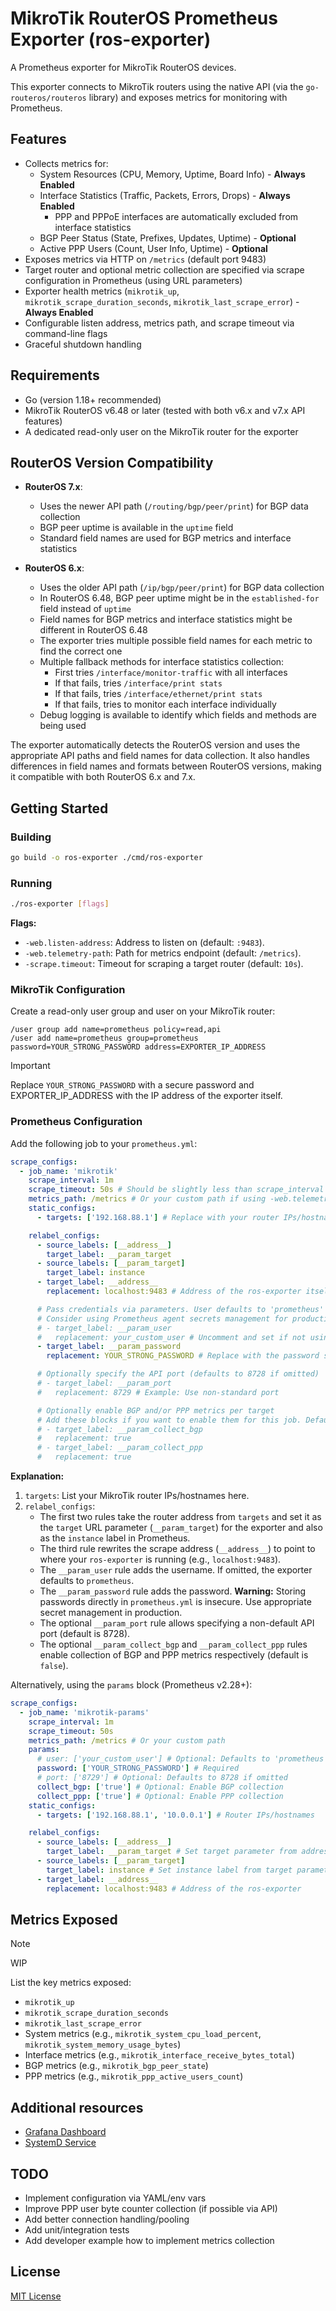 # MikroTik RouterOS Prometheus Exporter (ros-exporter)

A Prometheus exporter for MikroTik RouterOS devices.

This exporter connects to MikroTik routers using the native API (via the `go-routeros/routeros` library) and exposes metrics for monitoring with Prometheus.

## Features

- Collects metrics for:
  - System Resources (CPU, Memory, Uptime, Board Info) - **Always Enabled**
  - Interface Statistics (Traffic, Packets, Errors, Drops) - **Always Enabled**
    - PPP and PPPoE interfaces are automatically excluded from interface statistics
  - BGP Peer Status (State, Prefixes, Updates, Uptime) - **Optional**
  - Active PPP Users (Count, User Info, Uptime) - **Optional**
- Exposes metrics via HTTP on `/metrics` (default port 9483)
- Target router and optional metric collection are specified via scrape configuration in Prometheus (using URL parameters)
- Exporter health metrics (`mikrotik_up`, `mikrotik_scrape_duration_seconds`, `mikrotik_last_scrape_error`) - **Always Enabled**
- Configurable listen address, metrics path, and scrape timeout via command-line flags
- Graceful shutdown handling

## Requirements

- Go (version 1.18+ recommended)
- MikroTik RouterOS v6.48 or later (tested with both v6.x and v7.x API features)
- A dedicated read-only user on the MikroTik router for the exporter

## RouterOS Version Compatibility

- **RouterOS 7.x**:
  - Uses the newer API path (`/routing/bgp/peer/print`) for BGP data collection
  - BGP peer uptime is available in the `uptime` field
  - Standard field names are used for BGP metrics and interface statistics

- **RouterOS 6.x**:
  - Uses the older API path (`/ip/bgp/peer/print`) for BGP data collection
  - In RouterOS 6.48, BGP peer uptime might be in the `established-for` field instead of `uptime`
  - Field names for BGP metrics and interface statistics might be different in RouterOS 6.48
  - The exporter tries multiple possible field names for each metric to find the correct one
  - Multiple fallback methods for interface statistics collection:
    - First tries `/interface/monitor-traffic` with all interfaces
    - If that fails, tries `/interface/print stats`
    - If that fails, tries `/interface/ethernet/print stats`
    - If that fails, tries to monitor each interface individually
  - Debug logging is available to identify which fields and methods are being used

The exporter automatically detects the RouterOS version and uses the appropriate API paths and field names for data collection. It also handles differences in field names and formats between RouterOS versions, making it compatible with both RouterOS 6.x and 7.x.

## Getting Started

### Building

```bash
go build -o ros-exporter ./cmd/ros-exporter
```

### Running

```bash
./ros-exporter [flags]
```

**Flags:**

- `-web.listen-address`: Address to listen on (default: `:9483`).
- `-web.telemetry-path`: Path for metrics endpoint (default: `/metrics`).
- `-scrape.timeout`: Timeout for scraping a target router (default: `10s`).

### MikroTik Configuration

Create a read-only user group and user on your MikroTik router:

```mikrotik
/user group add name=prometheus policy=read,api
/user add name=prometheus group=prometheus password=YOUR_STRONG_PASSWORD address=EXPORTER_IP_ADDRESS
```

> [!IMPORTANT]
> Replace `YOUR_STRONG_PASSWORD` with a secure password and EXPORTER_IP_ADDRESS
> with the IP address of the exporter itself.

### Prometheus Configuration

Add the following job to your `prometheus.yml`:

```yaml
scrape_configs:
  - job_name: 'mikrotik'
    scrape_interval: 1m
    scrape_timeout: 50s # Should be slightly less than scrape_interval and greater than exporter's scrape.timeout
    metrics_path: /metrics # Or your custom path if using -web.telemetry-path
    static_configs:
      - targets: ['192.168.88.1'] # Replace with your router IPs/hostnames

    relabel_configs:
      - source_labels: [__address__]
        target_label: __param_target
      - source_labels: [__param_target]
        target_label: instance
      - target_label: __address__
        replacement: localhost:9483 # Address of the ros-exporter itself

      # Pass credentials via parameters. User defaults to 'prometheus' if omitted.
      # Consider using Prometheus agent secrets management for production.
      # - target_label: __param_user
      #   replacement: your_custom_user # Uncomment and set if not using default 'prometheus'
      - target_label: __param_password
        replacement: YOUR_STRONG_PASSWORD # Replace with the password set on the router

      # Optionally specify the API port (defaults to 8728 if omitted)
      # - target_label: __param_port
      #   replacement: 8729 # Example: Use non-standard port

      # Optionally enable BGP and/or PPP metrics per target
      # Add these blocks if you want to enable them for this job. Default is false.
      # - target_label: __param_collect_bgp
      #   replacement: true
      # - target_label: __param_collect_ppp
      #   replacement: true
```

**Explanation:**

1. `targets`: List your MikroTik router IPs/hostnames here.
2. `relabel_configs`:
    - The first two rules take the router address from `targets` and set it as the `target` URL parameter (`__param_target`) for the exporter and also as the `instance` label in Prometheus.
    - The third rule rewrites the scrape address (`__address__`) to point to where your `ros-exporter` is running (e.g., `localhost:9483`).
    - The `__param_user` rule adds the username. If omitted, the exporter defaults to `prometheus`.
    - The `__param_password` rule adds the password. **Warning:** Storing passwords directly in `prometheus.yml` is insecure. Use appropriate secret management in production.
    - The optional `__param_port` rule allows specifying a non-default API port (default is 8728).
    - The optional `__param_collect_bgp` and `__param_collect_ppp` rules enable collection of BGP and PPP metrics respectively (default is `false`).

Alternatively, using the `params` block (Prometheus v2.28+):

```yaml
scrape_configs:
  - job_name: 'mikrotik-params'
    scrape_interval: 1m
    scrape_timeout: 50s
    metrics_path: /metrics # Or your custom path
    params:
      # user: ['your_custom_user'] # Optional: Defaults to 'prometheus' if omitted
      password: ['YOUR_STRONG_PASSWORD'] # Required
      # port: ['8729'] # Optional: Defaults to 8728 if omitted
      collect_bgp: ['true'] # Optional: Enable BGP collection
      collect_ppp: ['true'] # Optional: Enable PPP collection
    static_configs:
      - targets: ['192.168.88.1', '10.0.0.1'] # Router IPs/hostnames

    relabel_configs:
      - source_labels: [__address__]
        target_label: __param_target # Set target parameter from address
      - source_labels: [__param_target]
        target_label: instance # Set instance label from target parameter
      - target_label: __address__
        replacement: localhost:9483 # Address of the ros-exporter
```

## Metrics Exposed

> [!NOTE]
> WIP

List the key metrics exposed:

- `mikrotik_up`
- `mikrotik_scrape_duration_seconds`
- `mikrotik_last_scrape_error`
- System metrics (e.g., `mikrotik_system_cpu_load_percent`, `mikrotik_system_memory_usage_bytes`)
- Interface metrics (e.g., `mikrotik_interface_receive_bytes_total`)
- BGP metrics (e.g., `mikrotik_bgp_peer_state`)
- PPP metrics (e.g., `mikrotik_ppp_active_users_count`)

## Additional resources

- [Grafana Dashboard](./resources/ros-grafana.json)
- [SystemD Service](./resources/ros-exporter.service)

## TODO

- Implement configuration via YAML/env vars
- Improve PPP user byte counter collection (if possible via API)
- Add better connection handling/pooling
- Add unit/integration tests
- Add developer example how to implement metrics collection

## License

[MIT License](LICENSE)

